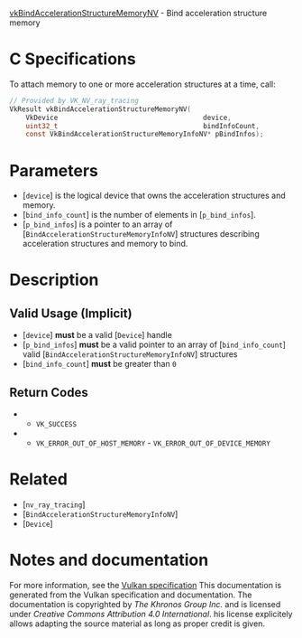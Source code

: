[vkBindAccelerationStructureMemoryNV](https://www.khronos.org/registry/vulkan/specs/1.3-extensions/man/html/vkBindAccelerationStructureMemoryNV.html) - Bind acceleration structure memory

# C Specifications
To attach memory to one or more acceleration structures at a time, call:
```c
// Provided by VK_NV_ray_tracing
VkResult vkBindAccelerationStructureMemoryNV(
    VkDevice                                    device,
    uint32_t                                    bindInfoCount,
    const VkBindAccelerationStructureMemoryInfoNV* pBindInfos);
```

# Parameters
- [`device`] is the logical device that owns the acceleration structures and memory.
- [`bind_info_count`] is the number of elements in [`p_bind_infos`].
- [`p_bind_infos`] is a pointer to an array of [`BindAccelerationStructureMemoryInfoNV`] structures describing acceleration structures and memory to bind.

# Description
## Valid Usage (Implicit)
-  [`device`] **must**  be a valid [`Device`] handle
-  [`p_bind_infos`] **must**  be a valid pointer to an array of [`bind_info_count`] valid [`BindAccelerationStructureMemoryInfoNV`] structures
-  [`bind_info_count`] **must**  be greater than `0`

## Return Codes
*   - `VK_SUCCESS` 
*   - `VK_ERROR_OUT_OF_HOST_MEMORY`  - `VK_ERROR_OUT_OF_DEVICE_MEMORY`

# Related
- [`nv_ray_tracing`]
- [`BindAccelerationStructureMemoryInfoNV`]
- [`Device`]

# Notes and documentation
For more information, see the [Vulkan specification](https://www.khronos.org/registry/vulkan/specs/1.3-extensions/html/vkspec.html)
This documentation is generated from the Vulkan specification and documentation.
The documentation is copyrighted by *The Khronos Group Inc.* and is licensed under *Creative Commons Attribution 4.0 International*.
his license explicitely allows adapting the source material as long as proper credit is given.
        